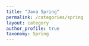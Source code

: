 ```yaml
---
title: "Java Spring"
permalink: /categories/spring
layout: category
author_profile: true
taxonomy: Spring
---
```

